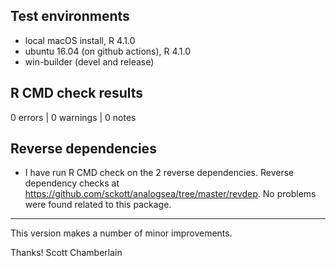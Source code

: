 ## Test environments

* local macOS install, R 4.1.0
* ubuntu 16.04 (on github actions), R 4.1.0
* win-builder (devel and release)

## R CMD check results

0 errors | 0 warnings | 0 notes

## Reverse dependencies

* I have run R CMD check on the 2 reverse dependencies. Reverse dependency checks at <https://github.com/sckott/analogsea/tree/master/revdep>. No problems were found related to this package.

---

This version makes a number of minor improvements.

Thanks!
Scott Chamberlain
